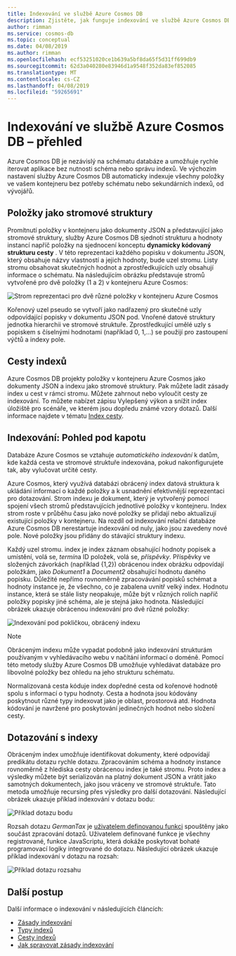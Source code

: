 ```yaml
---
title: Indexování ve službě Azure Cosmos DB
description: Zjistěte, jak funguje indexování ve službě Azure Cosmos DB.
author: rimman
ms.service: cosmos-db
ms.topic: conceptual
ms.date: 04/08/2019
ms.author: rimman
ms.openlocfilehash: ecf53251020ce1b639a5bf8da65f5d31ff699db9
ms.sourcegitcommit: 62d3a040280e83946d1a9548f352da83ef852085
ms.translationtype: MT
ms.contentlocale: cs-CZ
ms.lasthandoff: 04/08/2019
ms.locfileid: "59265691"
---
```

# <a name="indexing-in-azure-cosmos-db---overview"></a>Indexování ve službě Azure Cosmos DB – přehled

Azure Cosmos DB je nezávislý na schématu databáze a umožňuje rychle iterovat aplikace bez nutnosti schéma nebo správu indexů. Ve výchozím nastavení služby Azure Cosmos DB automaticky indexuje všechny položky ve vašem kontejneru bez potřeby schématu nebo sekundárních indexů, od vývojářů.

## <a name="items-as-trees"></a>Položky jako stromové struktury

Promítnutí položky v kontejneru jako dokumenty JSON a představující jako stromové struktury, služby Azure Cosmos DB sjednotí strukturu a hodnoty instancí napříč položky na sjednocení konceptu **dynamicky kódovaný strukturu cesty** . V této reprezentaci každého popisku v dokumentu JSON, který obsahuje názvy vlastností a jejich hodnoty, bude uzel stromu. Listy stromu obsahovat skutečných hodnot a zprostředkujících uzly obsahují informace o schématu. Na následujícím obrázku představuje stromů vytvořené pro dvě položky (1 a 2) v kontejneru Azure Cosmos:

![Strom reprezentaci pro dvě různé položky v kontejneru Azure Cosmos](./media/index-overview/indexing-as-tree.png)

Kořenový uzel pseudo se vytvoří jako nadřazený pro skutečné uzly odpovídající popisky v dokumentu JSON pod. Vnořené datové struktury jednotka hierarchii ve stromové struktuře. Zprostředkující umělé uzly s popiskem s číselnými hodnotami (například 0, 1,...) se použijí pro zastoupení výčtů a indexy pole.

## <a name="index-paths"></a>Cesty indexů

Azure Cosmos DB projekty položky v kontejneru Azure Cosmos jako dokumenty JSON a indexu jako stromové struktury. Pak můžete ladit zásady index u cest v rámci stromu. Můžete zahrnout nebo vyloučit cesty ze indexování. To můžete nabízet zápisu Vylepšený výkon a snížit index úložiště pro scénáře, ve kterém jsou dopředu známé vzory dotazů. Další informace najdete v tématu [Index cesty](index-paths.md).

## <a name="indexing-under-the-hood"></a>Indexování: Pohled pod kapotu

Databáze Azure Cosmos se vztahuje *automatického indexování* k datům, kde každá cesta ve stromové struktuře indexována, pokud nakonfigurujete tak, aby vylučovat určité cesty.

Azure Cosmos, který využívá databázi obrácený index datová struktura k ukládání informací o každé položky a k usnadnění efektivnější reprezentaci pro dotazování. Strom indexu je dokument, který je vytvořený pomocí spojení všech stromů představujících jednotlivé položky v kontejneru. Index strom roste v průběhu času jako nové položky se přidají nebo aktualizují existující položky v kontejneru. Na rozdíl od indexování relační databáze Azure Cosmos DB nerestartuje indexování od nuly, jako jsou zavedeny nové pole. Nové položky jsou přidány do stávající struktury indexu. 

Každý uzel stromu. index je index záznam obsahující hodnoty popisek a umístění, volá se, *termín*a ID položek, volá se, *příspěvky*. Příspěvky ve složených závorkách (například {1,2}) obrácenou index obrázku odpovídají položkám, jako *Dokument1* a *Document2* obsahující hodnotu daného popisku. Důležité nepřímo rovnoměrně zpracovávání popisků schémat a hodnoty instance je, že všechno, co je zabalena uvnitř velký index. Hodnotu instance, která se stále listy neopakuje, může být v různých rolích napříč položky popisky jiné schéma, ale je stejná jako hodnota. Následující obrázek ukazuje obrácenou indexování pro dvě různé položky:

![Indexování pod pokličkou, obrácený indexu](./media/index-overview/inverted-index.png)

> [!NOTE]
> Obráceným indexu může vypadat podobně jako indexování strukturám používaným v vyhledávacího webu v načítání informací o doméně. Pomocí této metody služby Azure Cosmos DB umožňuje vyhledávat databáze pro libovolné položky bez ohledu na jeho strukturu schématu.

Normalizovaná cesta kóduje index dopředné cesta od kořenové hodnotě spolu s informací o typu hodnoty. Cesta a hodnota jsou kódovány poskytnout různé typy indexovat jako je oblast, prostorová atd. Hodnota kódování je navržené pro poskytování jedinečných hodnot nebo složení cesty.

## <a name="querying-with-indexes"></a>Dotazování s indexy

Obráceným index umožňuje identifikovat dokumenty, které odpovídají predikátu dotazu rychle dotazu. Zpracováním schéma a hodnoty instance rovnoměrně z hlediska cesty obrácenou index je také stromu. Proto index a výsledky můžete být serializován na platný dokument JSON a vrátit jako samotných dokumentech, jako jsou vráceny ve stromové struktuře. Tato metoda umožňuje recursing přes výsledky pro další dotazování. Následující obrázek ukazuje příklad indexování v dotazu bodu:  

![Příklad dotazu bodu](./media/index-overview/index-point-query.png)

Rozsah dotazu *GermanTax* je [uživatelem definovanou funkci](stored-procedures-triggers-udfs.md#udfs) spouštěny jako součást zpracování dotazů. Uživatelem definované funkce je všechny registrované, funkce JavaScriptu, která dokáže poskytovat bohaté programovací logiky integrované do dotazu. Následující obrázek ukazuje příklad indexování v dotazu na rozsah:

![Příklad dotazu rozsahu](./media/index-overview/index-range-query.png)

## <a name="next-steps"></a>Další postup

Další informace o indexování v následujících článcích:

- [Zásady indexování](index-policy.md)
- [Typy indexů](index-types.md)
- [Cesty indexů](index-paths.md)
- [Jak spravovat zásady indexování](how-to-manage-indexing-policy.md)
